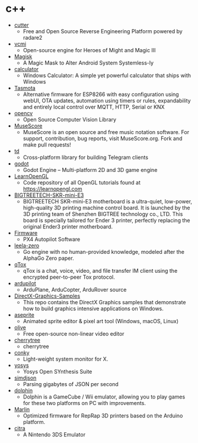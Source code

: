 # c++
- [cutter](https://github.com/radareorg/cutter)
  - Free and Open Source Reverse Engineering Platform powered by radare2
- [vcmi](https://github.com/vcmi/vcmi)
  - Open-source engine for Heroes of Might and Magic III
- [Magisk](https://github.com/topjohnwu/Magisk)
  - A Magic Mask to Alter Android System Systemless-ly
- [calculator](https://github.com/microsoft/calculator)
  - Windows Calculator: A simple yet powerful calculator that ships with Windows
- [Tasmota](https://github.com/arendst/Tasmota)
  - Alternative firmware for ESP8266 with easy configuration using webUI, OTA updates, automation using timers or rules, expandability and entirely local control over MQTT, HTTP, Serial or KNX
- [opencv](https://github.com/opencv/opencv)
  - Open Source Computer Vision Library
- [MuseScore](https://github.com/musescore/MuseScore)
  - MuseScore is an open source and free music notation software. For support, contribution, bug reports, visit MuseScore.org. Fork and make pull requests!
- [td](https://github.com/tdlib/td)
  - Cross-platform library for building Telegram clients
- [godot](https://github.com/godotengine/godot)
  - Godot Engine – Multi-platform 2D and 3D game engine
- [LearnOpenGL](https://github.com/JoeyDeVries/LearnOpenGL)
  - Code repository of all OpenGL tutorials found at https://learnopengl.com
- [BIGTREETECH-SKR-mini-E3](https://github.com/bigtreetech/BIGTREETECH-SKR-mini-E3)
  - BIGTREETECH SKR-mini-E3 motherboard is a ultra-quiet, low-power, high-quality 3D printing machine control board. It is launched by the 3D printing team of Shenzhen BIGTREE technology co., LTD. This board is specially tailored for Ender 3 printer, perfectly replacing the original Ender3 printer motherboard.
- [Firmware](https://github.com/PX4/Firmware)
  - PX4 Autopilot Software
- [leela-zero](https://github.com/leela-zero/leela-zero)
  - Go engine with no human-provided knowledge, modeled after the AlphaGo Zero paper.
- [qTox](https://github.com/qTox/qTox)
  - qTox is a chat, voice, video, and file transfer IM client using the encrypted peer-to-peer Tox protocol.
- [ardupilot](https://github.com/ArduPilot/ardupilot)
  - ArduPlane, ArduCopter, ArduRover source
- [DirectX-Graphics-Samples](https://github.com/microsoft/DirectX-Graphics-Samples)
  - This repo contains the DirectX Graphics samples that demonstrate how to build graphics intensive applications on Windows.
- [aseprite](https://github.com/aseprite/aseprite)
  - Animated sprite editor & pixel art tool (Windows, macOS, Linux)
- [olive](https://github.com/olive-editor/olive)
  - Free open-source non-linear video editor
- [cherrytree](https://github.com/giuspen/cherrytree)
  - cherrytree
- [conky](https://github.com/brndnmtthws/conky)
  - Light-weight system monitor for X.
- [yosys](https://github.com/YosysHQ/yosys)
  - Yosys Open SYnthesis Suite
- [simdjson](https://github.com/lemire/simdjson)
  - Parsing gigabytes of JSON per second
- [dolphin](https://github.com/dolphin-emu/dolphin)
  - Dolphin is a GameCube / Wii emulator, allowing you to play games for these two platforms on PC with improvements.
- [Marlin](https://github.com/MarlinFirmware/Marlin)
  - Optimized firmware for RepRap 3D printers based on the Arduino platform.
- [citra](https://github.com/citra-emu/citra)
  - A Nintendo 3DS Emulator
